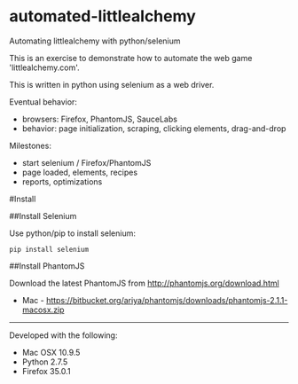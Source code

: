 # automated-littlealchemy

Automating littlealchemy with python/selenium

This is an exercise to demonstrate how to automate the web game 'littlealchemy.com'.

This is written in python using selenium as a web driver.

Eventual behavior:
* browsers: Firefox, PhantomJS, SauceLabs
* behavior: page initialization, scraping, clicking elements, drag-and-drop

Milestones:
* start selenium / Firefox/PhantomJS
* page loaded, elements, recipes
* reports, optimizations



#Install


##Install Selenium

Use python/pip to install selenium:

```
pip install selenium
```

##Install PhantomJS

Download the latest PhantomJS from http://phantomjs.org/download.html

* Mac - https://bitbucket.org/ariya/phantomjs/downloads/phantomjs-2.1.1-macosx.zip

----

Developed with the following:

* Mac OSX 10.9.5
* Python 2.7.5
* Firefox 35.0.1

